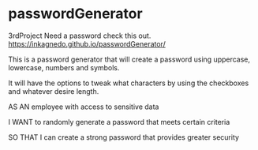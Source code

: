 # passwordGenerator
3rdProject
Need a password check this out. https://inkagnedo.github.io/passwordGenerator/

This is a password generator that will create a password using uppercase,
lowercase, numbers and symbols. 

It will have the options to tweak what characters by using the checkboxes and
whatever desire length.

AS AN employee with access to sensitive data

I WANT to randomly generate a password that meets certain criteria

SO THAT I can create a strong password that provides greater security
